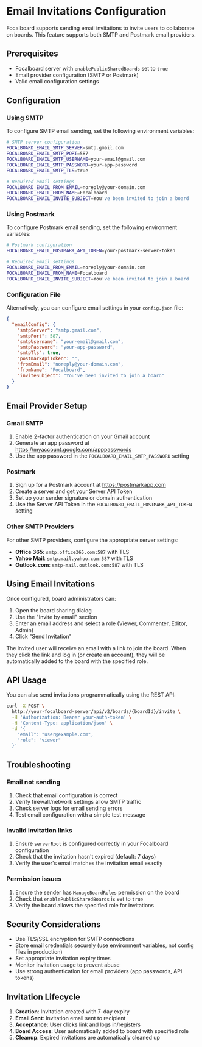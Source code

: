# Email Invitations Configuration

Focalboard supports sending email invitations to invite users to collaborate on boards. This feature supports both SMTP and Postmark email providers.

## Prerequisites

- Focalboard server with `enablePublicSharedBoards` set to `true`
- Email provider configuration (SMTP or Postmark)
- Valid email configuration settings

## Configuration

### Using SMTP

To configure SMTP email sending, set the following environment variables:

```bash
# SMTP server configuration
FOCALBOARD_EMAIL_SMTP_SERVER=smtp.gmail.com
FOCALBOARD_EMAIL_SMTP_PORT=587
FOCALBOARD_EMAIL_SMTP_USERNAME=your-email@gmail.com
FOCALBOARD_EMAIL_SMTP_PASSWORD=your-app-password
FOCALBOARD_EMAIL_SMTP_TLS=true

# Required email settings
FOCALBOARD_EMAIL_FROM_EMAIL=noreply@your-domain.com
FOCALBOARD_EMAIL_FROM_NAME=Focalboard
FOCALBOARD_EMAIL_INVITE_SUBJECT=You've been invited to join a board
```

### Using Postmark

To configure Postmark email sending, set the following environment variables:

```bash
# Postmark configuration
FOCALBOARD_EMAIL_POSTMARK_API_TOKEN=your-postmark-server-token

# Required email settings
FOCALBOARD_EMAIL_FROM_EMAIL=noreply@your-domain.com
FOCALBOARD_EMAIL_FROM_NAME=Focalboard
FOCALBOARD_EMAIL_INVITE_SUBJECT=You've been invited to join a board
```

### Configuration File

Alternatively, you can configure email settings in your `config.json` file:

```json
{
  "emailConfig": {
    "smtpServer": "smtp.gmail.com",
    "smtpPort": 587,
    "smtpUsername": "your-email@gmail.com",
    "smtpPassword": "your-app-password",
    "smtpTls": true,
    "postmarkApiToken": "",
    "fromEmail": "noreply@your-domain.com",
    "fromName": "Focalboard",
    "inviteSubject": "You've been invited to join a board"
  }
}
```

## Email Provider Setup

### Gmail SMTP

1. Enable 2-factor authentication on your Gmail account
2. Generate an app password at https://myaccount.google.com/apppasswords
3. Use the app password in the `FOCALBOARD_EMAIL_SMTP_PASSWORD` setting

### Postmark

1. Sign up for a Postmark account at https://postmarkapp.com
2. Create a server and get your Server API Token
3. Set up your sender signature or domain authentication
4. Use the Server API Token in the `FOCALBOARD_EMAIL_POSTMARK_API_TOKEN` setting

### Other SMTP Providers

For other SMTP providers, configure the appropriate server settings:

- **Office 365**: `smtp.office365.com:587` with TLS
- **Yahoo Mail**: `smtp.mail.yahoo.com:587` with TLS
- **Outlook.com**: `smtp-mail.outlook.com:587` with TLS

## Using Email Invitations

Once configured, board administrators can:

1. Open the board sharing dialog
2. Use the "Invite by email" section
3. Enter an email address and select a role (Viewer, Commenter, Editor, Admin)
4. Click "Send Invitation"

The invited user will receive an email with a link to join the board. When they click the link and log in (or create an account), they will be automatically added to the board with the specified role.

## API Usage

You can also send invitations programmatically using the REST API:

```bash
curl -X POST \
  http://your-focalboard-server/api/v2/boards/{boardId}/invite \
  -H 'Authorization: Bearer your-auth-token' \
  -H 'Content-Type: application/json' \
  -d '{
    "email": "user@example.com",
    "role": "viewer"
  }'
```

## Troubleshooting

### Email not sending

1. Check that email configuration is correct
2. Verify firewall/network settings allow SMTP traffic
3. Check server logs for email sending errors
4. Test email configuration with a simple test message

### Invalid invitation links

1. Ensure `serverRoot` is configured correctly in your Focalboard configuration
2. Check that the invitation hasn't expired (default: 7 days)
3. Verify the user's email matches the invitation email exactly

### Permission issues

1. Ensure the sender has `ManageBoardRoles` permission on the board
2. Check that `enablePublicSharedBoards` is set to `true`
3. Verify the board allows the specified role for invitations

## Security Considerations

- Use TLS/SSL encryption for SMTP connections
- Store email credentials securely (use environment variables, not config files in production)
- Set appropriate invitation expiry times
- Monitor invitation usage to prevent abuse
- Use strong authentication for email providers (app passwords, API tokens)

## Invitation Lifecycle

1. **Creation**: Invitation created with 7-day expiry
2. **Email Sent**: Invitation email sent to recipient
3. **Acceptance**: User clicks link and logs in/registers
4. **Board Access**: User automatically added to board with specified role
5. **Cleanup**: Expired invitations are automatically cleaned up